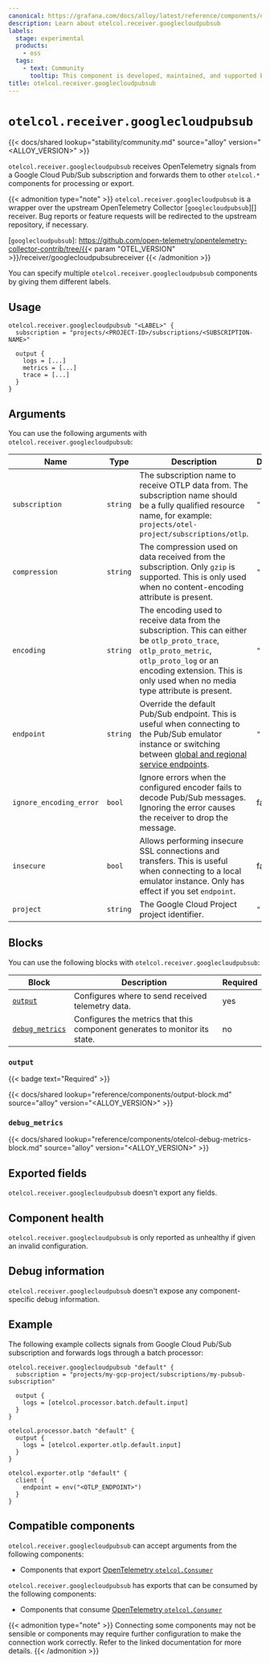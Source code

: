 ```yaml
---
canonical: https://grafana.com/docs/alloy/latest/reference/components/otelcol/otelcol.receiver.googlecloudpubsub/
description: Learn about otelcol.receiver.googlecloudpubsub
labels:
  stage: experimental
  products:
    - oss
  tags:
    - text: Community
      tooltip: This component is developed, maintained, and supported by the Alloy user community.
title: otelcol.receiver.googlecloudpubsub
---
```


# `otelcol.receiver.googlecloudpubsub`

{{< docs/shared lookup="stability/community.md" source="alloy" version="<ALLOY_VERSION>" >}}

`otelcol.receiver.googlecloudpubsub` receives OpenTelemetry signals from a Google Cloud Pub/Sub subscription and forwards them to other `otelcol.*` components for processing or export.

{{< admonition type="note" >}}
`otelcol.receiver.googlecloudpubsub` is a wrapper over the upstream OpenTelemetry Collector [`googlecloudpubsub`][] receiver.
Bug reports or feature requests will be redirected to the upstream repository, if necessary.

[`googlecloudpubsub`]: https://github.com/open-telemetry/opentelemetry-collector-contrib/tree/{{< param "OTEL_VERSION" >}}/receiver/googlecloudpubsubreceiver
{{< /admonition >}}

You can specify multiple `otelcol.receiver.googlecloudpubsub` components by giving them different labels.

## Usage

```alloy
otelcol.receiver.googlecloudpubsub "<LABEL>" {
  subscription = "projects/<PROJECT-ID>/subscriptions/<SUBSCRIPTION-NAME>"

  output {
    logs = [...]
    metrics = [...]
    trace = [...]
  }
}
```

## Arguments

You can use the following arguments with `otelcol.receiver.googlecloudpubsub`:

| Name                    | Type     | Description                                                                                                                                                                                                                | Default | Required |
| ----------------------- | -------- | -------------------------------------------------------------------------------------------------------------------------------------------------------------------------------------------------------------------------- | ------- | -------- |
| `subscription`          | `string` | The subscription name to receive OTLP data from. The subscription name should be a fully qualified resource name, for example: `projects/otel-project/subscriptions/otlp`.                                                 | `""`    | yes      |
| `compression`           | `string` | The compression used on data received from the subscription. Only `gzip` is supported. This is only used when no content-encoding attribute is present.                                                                    | `""`    | no       |
| `encoding`              | `string` | The encoding used to receive data from the subscription. This can either be `otlp_proto_trace`, `otlp_proto_metric`, `otlp_proto_log` or an encoding extension. This is only used when no media type attribute is present. | `""`    | no       |
| `endpoint`              | `string` | Override the default Pub/Sub endpoint. This is useful when connecting to the Pub/Sub emulator instance or switching between [global and regional service endpoints][].                                                     | `""`    | no       |
| `ignore_encoding_error` | `bool`   | Ignore errors when the configured encoder fails to decode Pub/Sub messages. Ignoring the error causes the receiver to drop the message.                                                                                    | false   | no       |
| `insecure`              | `bool`   | Allows performing insecure SSL connections and transfers. This is useful when connecting to a local emulator instance. Only has effect if you set `endpoint`.                                                              | false   | no       |
| `project`               | `string` | The Google Cloud Project  project identifier.                                                                                                                                                                              | `""`    | no       |

[global and regional service endpoints]: https://cloud.google.com/pubsub/docs/reference/service_apis_overview#service_endpoints

## Blocks

You can use the following blocks with `otelcol.receiver.googlecloudpubsub`:

| Block                            | Description                                                                | Required |
|----------------------------------|----------------------------------------------------------------------------|----------|
| [`output`][output]               | Configures where to send received telemetry data.                          | yes      |
| [`debug_metrics`][debug_metrics] | Configures the metrics that this component generates to monitor its state. | no       |

[debug_metrics]: #debug_metrics
[output]: #output

### `output`

{{< badge text="Required" >}}

{{< docs/shared lookup="reference/components/output-block.md" source="alloy" version="<ALLOY_VERSION>" >}}

### `debug_metrics`

{{< docs/shared lookup="reference/components/otelcol-debug-metrics-block.md" source="alloy" version="<ALLOY_VERSION>" >}}

## Exported fields

`otelcol.receiver.googlecloudpubsub` doesn't export any fields.

## Component health

`otelcol.receiver.googlecloudpubsub` is only reported as unhealthy if given an invalid configuration.

## Debug information

`otelcol.receiver.googlecloudpubsub` doesn't expose any component-specific debug information.

## Example

The following example collects signals from Google Cloud Pub/Sub subscription and forwards logs through a batch processor:

```alloy
otelcol.receiver.googlecloudpubsub "default" {
  subscription = "projects/my-gcp-project/subscriptions/my-pubsub-subscription"

  output {
    logs = [otelcol.processor.batch.default.input]
  }
}

otelcol.processor.batch "default" {
  output {
    logs = [otelcol.exporter.otlp.default.input]
  }
}

otelcol.exporter.otlp "default" {
  client {
    endpoint = env("<OTLP_ENDPOINT>")
  }
}
```

<!-- START GENERATED COMPATIBLE COMPONENTS -->

## Compatible components

`otelcol.receiver.googlecloudpubsub` can accept arguments from the following components:

- Components that export [OpenTelemetry `otelcol.Consumer`](../../../compatibility/#opentelemetry-otelcolconsumer-exporters)

`otelcol.receiver.googlecloudpubsub` has exports that can be consumed by the following components:

- Components that consume [OpenTelemetry `otelcol.Consumer`](../../../compatibility/#opentelemetry-otelcolconsumer-consumers)

{{< admonition type="note" >}}
Connecting some components may not be sensible or components may require further configuration to make the connection work correctly.
Refer to the linked documentation for more details.
{{< /admonition >}}

<!-- END GENERATED COMPATIBLE COMPONENTS -->
